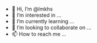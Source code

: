 - 👋 Hi, I’m @lmkhs
- 👀 I’m interested in ...
- 🌱 I’m currently learning ...
- 💞️ I’m looking to collaborate on ...
- 📫 How to reach me ...

<!---
lmkhs/lmkhs is a ✨ special ✨ repository because its `README.md` (this file) appears on your GitHub profile.
You can click the Preview link to take a look at your changes.
--->
